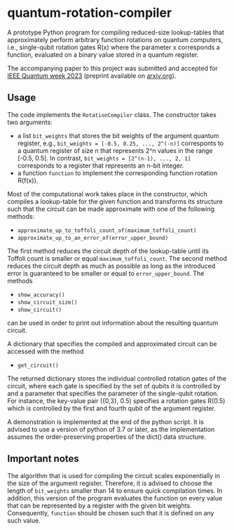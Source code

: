 # quantum-rotation-compiler

A prototype Python program for compiling reduced-size lookup-tables that approximately perform arbitrary function rotations on quantum computers, i.e., single-qubit rotation gates R(x) where the parameter x corresponds a function, evaluated on a binary value stored in a quantum register.

The accompanying paper to this project was submitted and accepted for [IEEE Quantum week 2023](https://qce.quantum.ieee.org/2023/) (preprint available on [arxiv.org](https://arxiv.org/abs/2306.05024)).

## Usage

The code implements the `RotationCompiler` class. The constructor takes two arguments:
- a list `bit_weights` that stores the bit weights of the argument quantum register, e.g., `bit_weights = [-0.5, 0.25, ..., 2^(-n)]` corresponts to a quantum register of size n that represents 2^n values in the range [-0.5, 0.5[. In contrast, `bit_weights = [2^(n-1), ..., 2, 1]` corresponds to a register that represents an n-bit integer.
- a function `function` to implement the corresponding function rotation R(f(x)).

Most of the computational work takes place in the constructor, which compiles a lookup-table for the given function and transforms its structure such that the circuit can be made approximate with one of the following methods:

- `approximate_up_to_toffoli_count_of(maximum_toffoli_count)` 
- `approximate_up_to_an_error_of(error_upper_bound)`

The first method reduces the circuit depth of the lookup-table until its Toffoli count is smaller or equal `maximum_toffoli_count`. The second method reduces the circuit depth as much as possible as long as the introduced error is guaranteed to be smaller or equal to `error_upper_bound`.
The methods

- `show_accuracy()`
- `show_circuit_size()`
- `show_circuit()`

can be used in order to print out information about the resulting quantum circuit.

A dictionary that specifies the compiled and approximated circuit can be accessed with the method

- `get_circuit()`

The returned dictionary stores the individual controlled rotation gates of the circuit, where each gate is specified by the set of qubits it is controlled by and a parameter that specifies the parameter of the single-qubit rotation. For instance, the key-value pair ({0,3}, 0.5) specifies a rotation gates R(0.5) which is controlled by the first and fourth qubit of the argument register.

A demonstration is implemented at the end of the python script. It is advised to use a version of python of 3.7 or later, as the implementation assumes the order-preserving properties of the dict() data structure.

## Important notes
The algorithm that is used for compiling the circuit scales exponentially in the size of the argument register. Therefore, it is advised to choose the length of `bit_weights` smaller than 14 to ensure quick compilation times. In addition, this version of the program evaluates the function on every value that can be represented by a register with the given bit weights. Consequently, `function` should be chosen such that it is defined on any such value. 
